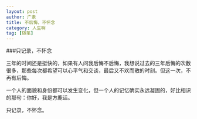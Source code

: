 ```yaml
---
layout: post
author: 广隶
title: 不后悔，不怀念
category: 人生啊
tag: [随笔]
---
```


###只记录，不怀念

三年的时间还是挺快的，如果有人问我后悔不后悔，我想说过去的三年后悔的次数很多，那些每次都希望可以心平气和交谈，最后又不欢而散的时刻。但这一次，不再有后悔。

一个人的面貌和身份都可以发生变化，但一个人的记忆确实永远凝固的，好比相识的那句：你好，我是方鹿话。

只记录，不怀念。
